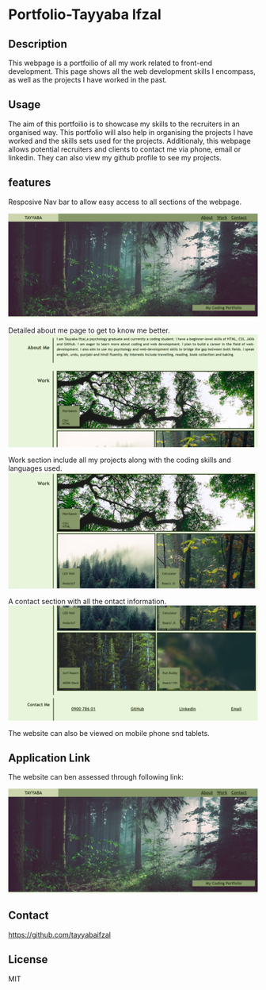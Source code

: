 # Portfolio-Tayyaba Ifzal

## Description
This webpage is a portfoilio of all my work related to front-end development. This page shows all the web development skills I encompass, as well as the projects I have worked in the past.

## Usage
The aim of this portfoilio is to showcase my skills to the recruiters in an organised way. This portfolio will also help in organising the projects I have worked and the skills sets used for the projects. Additionaly, this webpage allows potential recruiters and clients to contact me via phone, email or linkedin. They can also view my github profile to see my projects.

## features
Resposive Nav bar to allow easy access to all sections of the webpage.


<img src="assets/images/Screenshot (290).png">


Detailed about me page to get to know me better.
<img src="assets/images/Screenshot (291).png">



Work section include all my projects along with the coding skills and languages used.
<img src="assets/images/Screenshot (292).png">



A contact section with all the ontact information.
<img src="assets/images/Screenshot (294).png">


The website can also be viewed on mobile phone snd tablets. 

## Application Link
The website can ben assessed through following link:



<img src="assets/images/Screenshot (290).png">


## Contact
https://github.com/tayyabaifzal

## License
MIT

